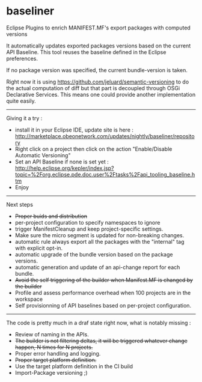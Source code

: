 baseliner
=========

Eclipse Plugins to enrich MANIFEST.MF's export packages with computed versions

It automatically updates exported packages versions based on the current API Baseline.
This tool reuses the baseline defined in the Eclipse preferences.

If no package version was specified, the current bundle-version is taken.


Right now it is using https://github.com/jeluard/semantic-versioning to do the actual computation of diff but that part 
is decoupled through OSGi Declarative Services. This means one could provide another implementation quite easily.


----------

Giving it a try :
- install it in your Eclipse IDE, update site is here : http://marketplace.obeonetwork.com/updates/nightly/baseliner/repository
- Right click on a project then click on the action "Enable/Disable Automatic Versioning"
- Set an API Baseline if none is set yet : http://help.eclipse.org/kepler/index.jsp?topic=%2Forg.eclipse.pde.doc.user%2Ftasks%2Fapi_tooling_baseline.htm
- Enjoy


----------

Next steps

* ~~Proper buids and distribution~~
* per-project configuration to specify namespaces to ignore
* trigger ManifestCleanup and keep project-specific settings.
* Make sure the micro segment is updated for non-breaking changes.
* automatic rule always export all the packages with the "internal" tag with explicit opt-in.
* automatic upgrade of the bundle version based on the package versions.
* automatic generation and update of an api-change report for each bundle.
* ~~Avoid the self triggering of the builder when Manifest.MF is changed by the builder~~
* Profile and assess performance overhead when 100 projects are in the workspace
* Self provisionning of API baselines based on per-project configuration.


----------

The code is pretty much in a draf state right now, what is notably missing :

* Review of naming in the APIs.
* ~~The builder is not filtering deltas, it will be triggered whatever change happen, N times for N projects.~~
* Proper error handling and logging.
* ~~Proper target platform definition.~~
* Use the target platform definition in the CI build
* Import-Package versioning ;)
